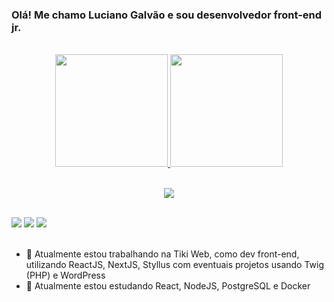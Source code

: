 ### Olá! Me chamo Luciano Galvão e sou desenvolvedor front-end jr.
<br>
<div align="center">
  <a href="https://github.com/LucianoGalvao">
    <img
      height="180em"
      src="https://github-readme-stats.vercel.app/api?username=LucianoGalvao&show_icons=true&theme=dracula&include_all_commits=true&count_private=true"
    />
    <img
      height="180em"
      src="https://github-readme-stats.vercel.app/api/top-langs/?username=LucianoGalvao&layout=compact&langs_count=7&theme=dracula"
    />
  </a>
</div>

<br />

<p align="center">
  <img src="https://skillicons.dev/icons?i=html,css,js,react,nodejs,docker,postgres,figma" />
</p>

<br />

<div>
  <a href="https://instagram.com/lucianogalvaao" target="_blank"
    ><img
      src="https://img.shields.io/badge/-Instagram-%23E4405F?style=for-the-badge&logo=instagram&logoColor=white"
      target="_blank"
  /></a>
  <a href="mailto:luciano.g.galvaao@gmail.com"
    ><img
      src="https://img.shields.io/badge/-Gmail-%23333?style=for-the-badge&logo=gmail&logoColor=white"
      target="_blank"
  /></a>
  <a
    href="https://www.linkedin.com/in/luciano-galv%C3%A3o-956265137/"
    target="_blank"
    ><img
      src="https://img.shields.io/badge/-LinkedIn-%230077B5?style=for-the-badge&logo=linkedin&logoColor=white"
      target="_blank"
  /></a>
</div>

<br>

- 🔭 Atualmente estou trabalhando na Tiki Web, como dev front-end, utilizando ReactJS, NextJS, Styllus com eventuais projetos usando Twig (PHP) e WordPress
- 🌱 Atualmente estou estudando React, NodeJS, PostgreSQL e Docker


